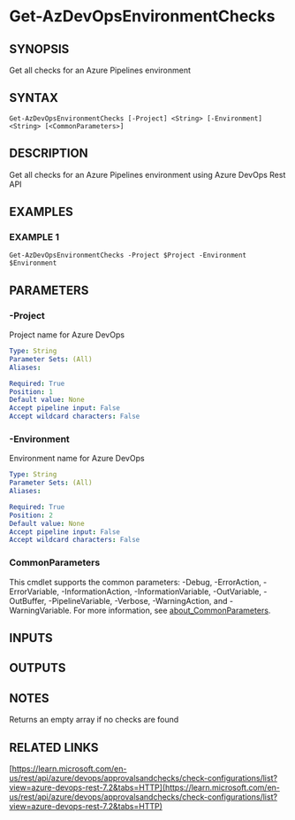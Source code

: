 # Get-AzDevOpsEnvironmentChecks

## SYNOPSIS
Get all checks for an Azure Pipelines environment

## SYNTAX

```
Get-AzDevOpsEnvironmentChecks [-Project] <String> [-Environment] <String> [<CommonParameters>]
```

## DESCRIPTION
Get all checks for an Azure Pipelines environment using Azure DevOps Rest API

## EXAMPLES

### EXAMPLE 1
```
Get-AzDevOpsEnvironmentChecks -Project $Project -Environment $Environment
```

## PARAMETERS

### -Project
Project name for Azure DevOps

```yaml
Type: String
Parameter Sets: (All)
Aliases:

Required: True
Position: 1
Default value: None
Accept pipeline input: False
Accept wildcard characters: False
```

### -Environment
Environment name for Azure DevOps

```yaml
Type: String
Parameter Sets: (All)
Aliases:

Required: True
Position: 2
Default value: None
Accept pipeline input: False
Accept wildcard characters: False
```

### CommonParameters
This cmdlet supports the common parameters: -Debug, -ErrorAction, -ErrorVariable, -InformationAction, -InformationVariable, -OutVariable, -OutBuffer, -PipelineVariable, -Verbose, -WarningAction, and -WarningVariable. For more information, see [about_CommonParameters](http://go.microsoft.com/fwlink/?LinkID=113216).

## INPUTS

## OUTPUTS

## NOTES
Returns an empty array if no checks are found

## RELATED LINKS

[https://learn.microsoft.com/en-us/rest/api/azure/devops/approvalsandchecks/check-configurations/list?view=azure-devops-rest-7.2&tabs=HTTP](https://learn.microsoft.com/en-us/rest/api/azure/devops/approvalsandchecks/check-configurations/list?view=azure-devops-rest-7.2&tabs=HTTP)

